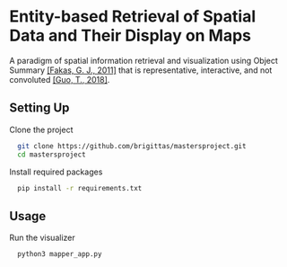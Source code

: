 
# Entity-based Retrieval of Spatial Data and Their Display on Maps

A paradigm of spatial information retrieval and visualization using Object Summary [[Fakas, G. J., 2011]](https://www.sciencedirect.com/science/article/abs/pii/S0169023X10001308) that is representative, interactive, and not convoluted [[Guo, T., 2018]](https://dl.acm.org/doi/abs/10.1145/3183713.3183738).
## Setting Up


Clone the project
```bash
  git clone https://github.com/brigittas/mastersproject.git
  cd mastersproject
```

Install required packages
```bash
  pip install -r requirements.txt
```
## Usage

Run the visualizer
```bash
  python3 mapper_app.py
```

